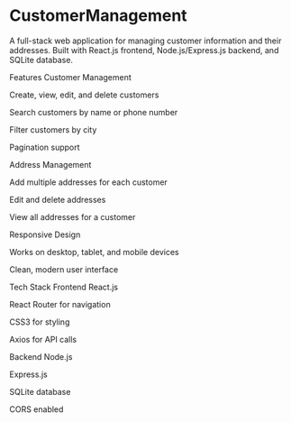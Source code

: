 ﻿# CustomerManagement

A full-stack web application for managing customer information and their addresses. Built with React.js frontend, Node.js/Express.js backend, and SQLite database.

Features
Customer Management

Create, view, edit, and delete customers

Search customers by name or phone number

Filter customers by city

Pagination support

Address Management

Add multiple addresses for each customer

Edit and delete addresses

View all addresses for a customer

Responsive Design

Works on desktop, tablet, and mobile devices

Clean, modern user interface

Tech Stack
Frontend
React.js

React Router for navigation

CSS3 for styling

Axios for API calls

Backend
Node.js

Express.js

SQLite database

CORS enabled

